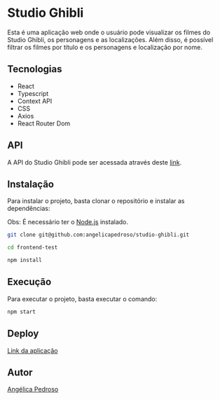 # Studio Ghibli

Esta é uma aplicação web onde o usuário pode visualizar os filmes do Studio Ghibli, os personagens e as localizações. Além disso, é possível filtrar os filmes por título e os personagens e localização por nome.  

## Tecnologias

- React
- Typescript
- Context API
- CSS
- Axios
- React Router Dom

## API

A API do Studio Ghibli pode ser acessada através deste [link](https://ghibliapi.herokuapp.com/).

## Instalação

Para instalar o projeto, basta clonar o repositório e instalar as dependências:

Obs: É necessário ter o [Node.js](https://nodejs.org/en/) instalado.

```bash
git clone git@github.com:angelicapedroso/studio-ghibli.git

cd frontend-test

npm install
```

## Execução

Para executar o projeto, basta executar o comando:

```bash
npm start
```

## Deploy

[Link da aplicação](https://studio-ghibli-one.vercel.app/)

## Autor

[Angélica Pedroso](https://www.linkedin.com/in/angelicapedroso/)
